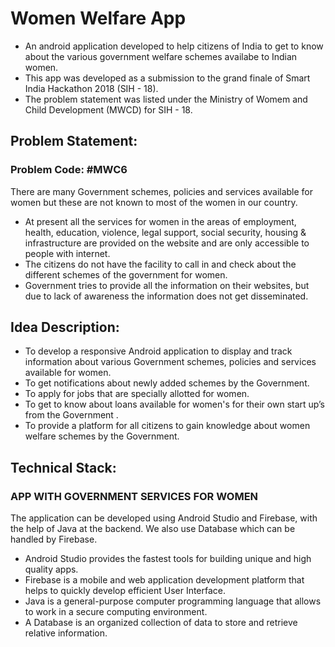 # Women Welfare App

- An android application developed to help citizens of India to get to know about the various government welfare schemes availabe to Indian women.
- This app was developed as a submission to the grand finale of Smart India Hackathon 2018 (SIH - 18).
- The problem statement was listed under the Ministry of Womem and Child Development (MWCD) for SIH - 18.

## Problem Statement:

### Problem Code: #MWC6

There are many Government schemes, policies and services available for women but these are not
known to most of the women in our country.
- At present all the services for women in the areas of employment, health, education, violence, legal support, social security, housing & infrastructure are provided on the website and are only
accessible to people with internet.
- The citizens do not have the facility to call in and check about the different schemes of the
government for women.
- Government tries to provide all the information on their websites, but due to lack of awareness the information does not get disseminated.

## Idea Description:

- To develop a responsive Android application to display and track information about various Government schemes, policies and services available for women.
- To get notifications about newly added schemes by the
Government.
- To apply for jobs that are specially allotted for women.
- To get to know about loans available for women's for their own start up’s from the Government .
- To provide a platform for all citizens to gain knowledge about women welfare schemes by the Government.

## Technical Stack:

### APP WITH GOVERNMENT SERVICES FOR WOMEN

The application can be developed using Android Studio and Firebase, with the help of Java at the backend. We also use Database which can be handled by Firebase.
- Android Studio provides the fastest tools for building unique and high quality apps.
- Firebase is a mobile and web application development platform that helps to quickly develop efficient User Interface.
- Java is a general-purpose computer programming language that allows to work in a secure computing environment.
- A Database is an organized collection of data to store and retrieve relative information.

